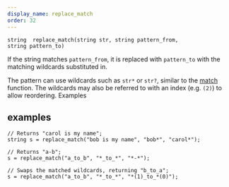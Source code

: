 ```yaml
---
display_name: replace_match
order: 32
---
```

`string  replace_match(string str, string pattern_from, string pattern_to)`

If the string matches `pattern_from`, it is replaced with `pattern_to` with the matching wildcards substituted in.

The pattern can use wildcards such as `str*` or `str?`, similar to the [match](match.html "This function returns 1 if the subject matches the pattern specified,
or 0 if the subject doesn’t match.") function.
The wildcards may also be referred to with an index (e.g. `(2)`) to allow reordering.
Examples

## examples

```vex
// Returns "carol is my name";
string s = replace_match("bob is my name", "bob*", "carol*");

// Returns "a-b";
s = replace_match("a_to_b", "*_to_*", "*-*");

// Swaps the matched wildcards, returning "b_to_a";
s = replace_match("a_to_b", "*_to_*", "*(1)_to_*(0)");

```
